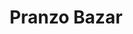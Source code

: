 ---
title: "Pranzo Bazar"
url: /ciudad-autonoma-de-buenos-aires/pranzo-bazar/
shop: Haushaltsartikel
---